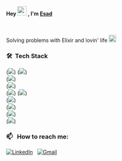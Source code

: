 <h4>Hey <img src="https://media.giphy.com/media/hvRJCLFzcasrR4ia7z/giphy.gif" width="25px"> , I'm <a href="https://shwetang550.github.io/profile/">Esad</a></h4>

<br>

Solving problems with Elixir and lovin' life <img height ="20" src= "https://camo.githubusercontent.com/6ba7b982e69849c28d40e15131d5557cd65455a6/68747470733a2f2f6d656469612e67697068792e636f6d2f6d656469612f4c6e516a7057614f4e386e68723231764e572f67697068792e676966" />

### 🛠 &nbsp;Tech Stack

(<img src="https://img.shields.io/badge/Go-00ADD8?style=for-the-badge&logo=go&logoColor=white"/>)
(<img src="https://img.shields.io/badge/C%23-239120?style=for-the-badge&logo=c-sharp&logoColor=white"/>)  
(<img src="https://img.shields.io/badge/rabbitmq-%23FF6600.svg?&style=for-the-badge&logo=rabbitmq&logoColor=white"/>)  
(<img src="https://img.shields.io/badge/MongoDB-4EA94B?style=for-the-badge&logo=mongodb&logoColor=white" />)  
(<img src="https://img.shields.io/badge/Microsoft%20SQL%20Server-CC2927?style=for-the-badge&logo=microsoft%20sql%20server&logoColor=white" />)
(<img src="https://img.shields.io/badge/React-20232A?style=for-the-badge&logo=react&logoColor=61DAFB"/>)  
(<img src="https://img.shields.io/badge/Kibana-005571?style=for-the-badge&logo=Kibana&logoColor=white"/>)  
(<img src="https://img.shields.io/badge/jQuery-0769AD?style=for-the-badge&logo=jquery&logoColor=white"/>)  
(<img src="https://img.shields.io/badge/CSS3-1572B6?style=for-the-badge&logo=css3&logoColor=white"/>)  
(<img src="https://img.shields.io/badge/HTML5-E34F26?style=for-the-badge&logo=html5&logoColor=white"/>)  

### 📫 &nbsp; How to reach me:

<a href="https://www.linkedin.com/in/muhammed-esad-kaya/"><img alt="LinkedIn" src="https://img.shields.io/badge/linkedin%20-%230077B5.svg?&style=flat&logo=linkedin&logoColor=white"/></a> &nbsp;
<a href="mailto:muhammedesadkaya@gmail.com"><img alt="Gmail" src="https://img.shields.io/badge/Gmail-D14836?style=flat&logo=gmail&logoColor=white" /></a>
